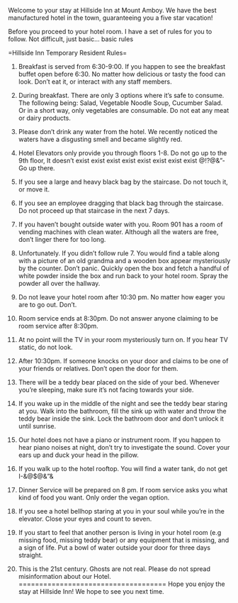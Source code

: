 Welcome to your stay at Hillside Inn at Mount Amboy. We have the best manufactured hotel in the town, guaranteeing you a five star vacation!

Before you proceed to your hotel room. I have a set of rules for you to follow. Not difficult, just basic… basic rules

=Hillside Inn Temporary Resident Rules=

1. Breakfast is served from 6:30-9:00. If you happen to see the breakfast buffet open before 6:30. No matter how delicious or tasty the food can look. Don’t eat it, or interact with any staff members.

2. During breakfast. There are only 3 options where it’s safe to consume. The following being: Salad, Vegetable Noodle Soup, Cucumber Salad. Or in a short way, only vegetables are consumable. Do not eat any meat or dairy products.

3. Please don’t drink any water from the hotel. We recently noticed the waters have a disgusting smell and became slightly red.

4. Hotel Elevators only provide you through floors 1-8. Do not go up to the 9th floor, It doesn’t exist exist exist exist exist exist exist exist @!?@&”- Go up there.

5. If you see a large and heavy black bag by the staircase. Do not touch it, or move it. 

6. If you see an employee dragging that black bag through the staircase. Do not proceed up that staircase in the next 7 days.

7.  If you haven’t bought outside water with you. Room 901 has a room of vending machines with clean water. Although all the waters are free, don’t linger there for too long.

8. Unfortunately. If you didn’t follow rule 7. You would find a table along with a picture of an old grandma and a wooden box appear mysteriously by the counter. Don’t panic. Quickly open the box and fetch a handful of white powder inside the box and run back to your hotel room. Spray the powder all over the hallway.

9. Do not leave your hotel room after 10:30 pm. No matter how eager you are to go out. Don’t.

10. Room service ends at 8:30pm. Do not answer anyone claiming to be room service after 8:30pm.

11. At no point will the TV in your room mysteriously turn on. If you hear TV static, do not look.

12. After 10:30pm. If someone knocks on your door and claims to be one of your friends or relatives. Don’t open the door for them.

13. There will be a teddy bear placed on the side of your bed. Whenever you’re sleeping, make sure it’s not facing towards your side.

14. If you wake up in the middle of the night and see the teddy bear staring at you. Walk into the bathroom, fill the sink up with water and throw the teddy bear inside the sink. Lock the bathroom door and don’t unlock it until sunrise.

15. Our hotel does not have a piano or instrument room. If you happen to hear piano noises at night, don’t try to investigate the sound. Cover your ears up and duck your head in the pillow.

16. If you walk up to the hotel rooftop. You will find a water tank, do not get I-&@$@&”&

17. Dinner Service will be prepared on 8 pm. If room service asks you what kind of food you want. Only order the vegan option.

18. If you see a hotel bellhop staring at you in your soul while you’re in the elevator. Close your eyes and count to seven. 

19. If you start to feel that another person is living in your hotel room (e.g missing food, missing teddy bear) or any equipment that is missing, and a sign of life. Put a bowl of water outside your door for three days straight.

20. This is the 21st century. Ghosts are not real. Please do not spread misinformation about our Hotel.
====================================
Hope you enjoy the stay at Hillside Inn! We hope to see you next time.
